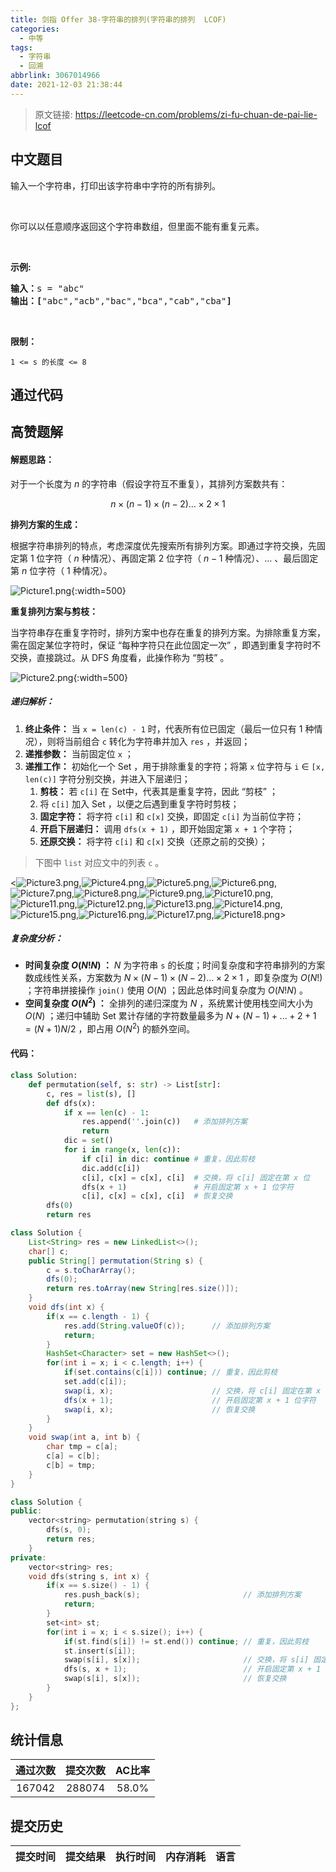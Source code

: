 ```yaml
---
title: 剑指 Offer 38-字符串的排列(字符串的排列  LCOF)
categories:
  - 中等
tags:
  - 字符串
  - 回溯
abbrlink: 3067014966
date: 2021-12-03 21:38:44
---
```


> 原文链接: https://leetcode-cn.com/problems/zi-fu-chuan-de-pai-lie-lcof




## 中文题目
<div><p>输入一个字符串，打印出该字符串中字符的所有排列。</p>

<p>&nbsp;</p>

<p>你可以以任意顺序返回这个字符串数组，但里面不能有重复元素。</p>

<p>&nbsp;</p>

<p><strong>示例:</strong></p>

<pre><strong>输入：</strong>s = &quot;abc&quot;
<strong>输出：[</strong>&quot;abc&quot;,&quot;acb&quot;,&quot;bac&quot;,&quot;bca&quot;,&quot;cab&quot;,&quot;cba&quot;<strong>]</strong>
</pre>

<p>&nbsp;</p>

<p><strong>限制：</strong></p>

<p><code>1 &lt;= s 的长度 &lt;= 8</code></p>
</div>

## 通过代码
<RecoDemo>
</RecoDemo>


## 高赞题解
#### 解题思路：

对于一个长度为 $n$ 的字符串（假设字符互不重复），其排列方案数共有：

$$
n \times (n-1) \times (n-2) … \times 2 \times 1
$$

**排列方案的生成：**

根据字符串排列的特点，考虑深度优先搜索所有排列方案。即通过字符交换，先固定第 $1$ 位字符（ $n$ 种情况）、再固定第 $2$ 位字符（ $n-1$ 种情况）、... 、最后固定第 $n$ 位字符（ $1$ 种情况）。

![Picture1.png](../images/zi-fu-chuan-de-pai-lie-lcof-0.png){:width=500}

**重复排列方案与剪枝：**

当字符串存在重复字符时，排列方案中也存在重复的排列方案。为排除重复方案，需在固定某位字符时，保证 “每种字符只在此位固定一次” ，即遇到重复字符时不交换，直接跳过。从 DFS 角度看，此操作称为 “剪枝” 。

![Picture2.png](../images/zi-fu-chuan-de-pai-lie-lcof-1.png){:width=500}

##### 递归解析：

1. **终止条件：** 当 `x = len(c) - 1`  时，代表所有位已固定（最后一位只有 $1$ 种情况），则将当前组合 `c` 转化为字符串并加入 `res` ，并返回；
2. **递推参数：** 当前固定位 `x` ；
3. **递推工作：** 初始化一个 Set ，用于排除重复的字符；将第 `x` 位字符与 `i` $\in$ `[x, len(c)]` 字符分别交换，并进入下层递归；
   1. **剪枝：** 若 `c[i]` 在 Set​ 中，代表其是重复字符，因此 “剪枝” ；
   2. 将 `c[i]` 加入 Set​ ，以便之后遇到重复字符时剪枝；
   3. **固定字符：** 将字符 `c[i]` 和 `c[x]` 交换，即固定 `c[i]` 为当前位字符；
   4. **开启下层递归：** 调用 `dfs(x + 1)` ，即开始固定第 `x + 1` 个字符；
   5. **还原交换：** 将字符 `c[i]` 和 `c[x]` 交换（还原之前的交换）；

> 下图中 `list` 对应文中的列表 `c` 。

<![Picture3.png](../images/zi-fu-chuan-de-pai-lie-lcof-2.png),![Picture4.png](../images/zi-fu-chuan-de-pai-lie-lcof-3.png),![Picture5.png](../images/zi-fu-chuan-de-pai-lie-lcof-4.png),![Picture6.png](../images/zi-fu-chuan-de-pai-lie-lcof-5.png),![Picture7.png](../images/zi-fu-chuan-de-pai-lie-lcof-6.png),![Picture8.png](../images/zi-fu-chuan-de-pai-lie-lcof-7.png),![Picture9.png](../images/zi-fu-chuan-de-pai-lie-lcof-8.png),![Picture10.png](../images/zi-fu-chuan-de-pai-lie-lcof-9.png),![Picture11.png](../images/zi-fu-chuan-de-pai-lie-lcof-10.png),![Picture12.png](../images/zi-fu-chuan-de-pai-lie-lcof-11.png),![Picture13.png](../images/zi-fu-chuan-de-pai-lie-lcof-12.png),![Picture14.png](../images/zi-fu-chuan-de-pai-lie-lcof-13.png),![Picture15.png](../images/zi-fu-chuan-de-pai-lie-lcof-14.png),![Picture16.png](../images/zi-fu-chuan-de-pai-lie-lcof-15.png),![Picture17.png](../images/zi-fu-chuan-de-pai-lie-lcof-16.png),![Picture18.png](../images/zi-fu-chuan-de-pai-lie-lcof-17.png)>

##### 复杂度分析：

- **时间复杂度 $O(N!N)$ ：** $N$ 为字符串 `s` 的长度；时间复杂度和字符串排列的方案数成线性关系，方案数为 $N \times (N-1) \times (N-2) … \times 2 \times 1$ ，即复杂度为 $O(N!)$ ；字符串拼接操作 `join()` 使用 $O(N)$ ；因此总体时间复杂度为 $O(N!N)$ 。
- **空间复杂度 $O(N^2)$ ：** 全排列的递归深度为 $N$ ，系统累计使用栈空间大小为 $O(N)$ ；递归中辅助 Set 累计存储的字符数量最多为 $N + (N-1) + ... + 2 + 1 = (N+1)N/2$ ，即占用 $O(N^2)$ 的额外空间。

#### 代码：

```Python []
class Solution:
    def permutation(self, s: str) -> List[str]:
        c, res = list(s), []
        def dfs(x):
            if x == len(c) - 1:
                res.append(''.join(c))   # 添加排列方案
                return
            dic = set()
            for i in range(x, len(c)):
                if c[i] in dic: continue # 重复，因此剪枝
                dic.add(c[i])
                c[i], c[x] = c[x], c[i]  # 交换，将 c[i] 固定在第 x 位
                dfs(x + 1)               # 开启固定第 x + 1 位字符
                c[i], c[x] = c[x], c[i]  # 恢复交换
        dfs(0)
        return res
```

```Java []
class Solution {
    List<String> res = new LinkedList<>();
    char[] c;
    public String[] permutation(String s) {
        c = s.toCharArray();
        dfs(0);
        return res.toArray(new String[res.size()]);
    }
    void dfs(int x) {
        if(x == c.length - 1) {
            res.add(String.valueOf(c));      // 添加排列方案
            return;
        }
        HashSet<Character> set = new HashSet<>();
        for(int i = x; i < c.length; i++) {
            if(set.contains(c[i])) continue; // 重复，因此剪枝
            set.add(c[i]);
            swap(i, x);                      // 交换，将 c[i] 固定在第 x 位
            dfs(x + 1);                      // 开启固定第 x + 1 位字符
            swap(i, x);                      // 恢复交换
        }
    }
    void swap(int a, int b) {
        char tmp = c[a];
        c[a] = c[b];
        c[b] = tmp;
    }
}
```

```C++ []
class Solution {
public:
    vector<string> permutation(string s) {
        dfs(s, 0);
        return res;
    }
private:
    vector<string> res;
    void dfs(string s, int x) {
        if(x == s.size() - 1) {
            res.push_back(s);                       // 添加排列方案
            return;
        }
        set<int> st;
        for(int i = x; i < s.size(); i++) {
            if(st.find(s[i]) != st.end()) continue; // 重复，因此剪枝
            st.insert(s[i]);
            swap(s[i], s[x]);                       // 交换，将 s[i] 固定在第 x 位
            dfs(s, x + 1);                          // 开启固定第 x + 1 位字符
            swap(s[i], s[x]);                       // 恢复交换
        }
    }
};
```

## 统计信息
| 通过次数 | 提交次数 | AC比率 |
| :------: | :------: | :------: |
|    167042    |    288074    |   58.0%   |

## 提交历史
| 提交时间 | 提交结果 | 执行时间 |  内存消耗  | 语言 |
| :------: | :------: | :------: | :--------: | :--------: |
